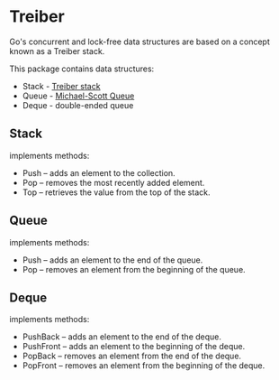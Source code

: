 # Treiber
Go's concurrent and lock-free data structures are based on a concept known as a Treiber stack.

This package contains data structures:
- Stack - [Treiber stack](https://en.wikipedia.org/wiki/Treiber_stack)
- Queue - [Michael-Scott Queue](https://www.cs.rochester.edu/~scott/papers/1996_PODC_queues.pdf)
- Deque - double-ended queue

## Stack
implements methods:

- Push – adds an element to the collection.
- Pop – removes the most recently added element.
- Top – retrieves the value from the top of the stack.

## Queue
implements methods:
- Push – adds an element to the end of the queue.
- Pop – removes an element from the beginning of the queue.

## Deque
implements methods:
- PushBack – adds an element to the end of the deque.
- PushFront – adds an element to the beginning of the deque.
- PopBack – removes an element from the end of the deque.
- PopFront – removes an element from the beginning of the deque.